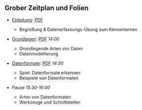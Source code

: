 ## Grober Zeitplan und Folien

- [Einleitung](einleitung.md): [PDF](einleitung.pdf)
    - Begrüßung & Datenerfassungs-Übung zum Kennenlernen

- [Grundlagen](grundlagen.md): [PDF](grundlagen.pdf) *14:00*
    - Grundlegende Arten von Daten
    - Datenmodellierung

- [Datenformate](datenformate.md): [PDF](datenformate.pdf) *14:30*
    - Spiel: Datenformate erkennen
    - Beispiele von Datenformaten

- Pause  *15:30-16:00*

    - Arten von Datenformaten    
    - Werkzeuge und Schnittstellen
